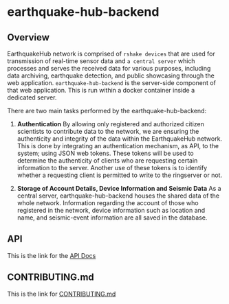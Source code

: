 earthquake-hub-backend
==========================

## Overview

EarthquakeHub network is comprised of `rshake devices` that are used for transmission of real-time sensor data and `a central server` which processes and serves the received data for various purposes, including data archiving, earthquake detection, and public showcasing through the web application. `earthquake-hub-backend` is the server-side component of that web application. This is run within a docker container inside a dedicated server.

There are two main tasks performed by the earthquake-hub-backend:

1. **Authentication**
  By allowing only registered and authorized citizen scientists to contribute data to the network, we are ensuring the authenticity and integrity of the data within the EarthquakeHub network. This is done by integrating an authentication mechanism, as API, to the system; using JSON web tokens. These tokens will be used to determine the authenticity of clients who are requesting certain information to the server. Another use of these tokens is to identify whether a requesting client is permitted to write to the ringserver or not.

2. **Storage of Account Details, Device Information and Seismic Data**
  As a central server, earthquake-hub-backend houses the shared data of the whole network. Information regarding the account of those who registered in the network, device information such as location and name, and seismic-event information are all saved in the database.

## API

This is the link for the [API Docs](https://upri-earthquake.github.io/ehub-backend/api-docs/)


## CONTRIBUTING.md
This is the link for [CONTRIBUTING.md](https://github.com/UPRI-earthquake/earthquake-hub-backend/blob/main/CONTRIBUTING.md)
